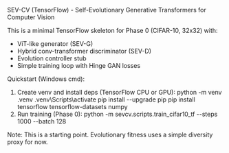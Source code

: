 SEV-CV (TensorFlow) - Self-Evolutionary Generative Transformers for Computer Vision

This is a minimal TensorFlow skeleton for Phase 0 (CIFAR-10, 32x32) with:
- ViT-like generator (SEV-G)
- Hybrid conv-transformer discriminator (SEV-D)
- Evolution controller stub
- Simple training loop with Hinge GAN losses

Quickstart (Windows cmd):
1) Create venv and install deps (TensorFlow CPU or GPU):
   python -m venv .venv
   .venv\Scripts\activate
   pip install --upgrade pip
   pip install tensorflow tensorflow-datasets numpy
2) Run training (Phase 0):
   python -m sevcv.scripts.train_cifar10_tf --steps 1000 --batch 128

Note: This is a starting point. Evolutionary fitness uses a simple diversity proxy for now.
